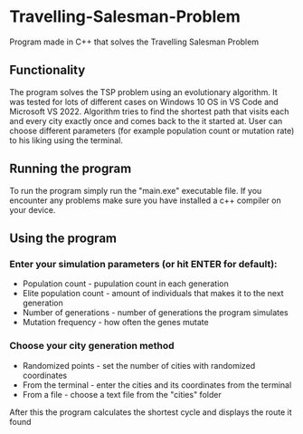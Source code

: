 # Travelling-Salesman-Problem
Program made in C++ that solves the Travelling Salesman Problem

## Functionality
The program solves the TSP problem using an evolutionary algorithm. 
It was tested for lots of different cases on Windows 10 OS in VS Code and Microsoft VS 2022.
Algorithm tries to find the shortest path that visits each and every city exactly once and comes back to the it started at.
User can choose different parameters (for example population count or mutation rate) to his liking using the terminal.

## Running the program
To run the program simply run the "main.exe" executable file.
If you encounter any problems make sure you have installed a c++ compiler on your device.

## Using the program
### Enter your simulation parameters (or hit ENTER for default):
- Population count -       pupulation count in each generation
- Elite population count - amount of individuals that makes it to the next generation
- Number of generations -  number of generations the program simulates
- Mutation frequency -     how often the genes mutate

### Choose your city generation method
- Randomized points -      set the number of cities with randomized coordinates
- From the terminal -      enter the cities and its coordinates from the terminal
- From a file -            choose a text file from the "cities" folder

After this the program calculates the shortest cycle and displays the route it found
